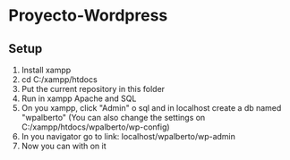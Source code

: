 # Proyecto-Wordpress
## Setup
1. Install xampp
2. cd C:/xampp/htdocs
3. Put the current repository in this folder
4. Run in xampp Apache and SQL
5. On you xampp, click "Admin" o sql and in localhost create a db named "wpalberto" (You can also change the settings on C:/xampp/htdocs/wpalberto/wp-config)
6. In you navigator go to link: localhost/wpalberto/wp-admin
7. Now you can with on it 
